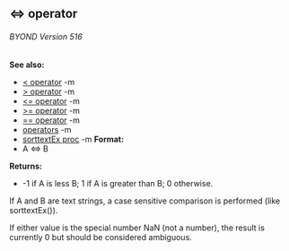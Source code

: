 ## \<=\> operator 
###### BYOND Version 516
**See also:**
*   [\< operator](/ref/operator/%3c.md) -m
*   [\> operator](/ref/operator/%3e.md) -m
*   [\<= operator](/ref/operator/%3c=.md) -m
*   [\>= operator](/ref/operator/%3e=.md) -m
*   [== operator](/ref/operator/==.md) -m
*   [operators](/ref/operator.md) -m
*   [sorttextEx proc](/ref/proc/sorttextEx.md) -m<!-- -->
**Format:**
*   A \<=\> B
<!-- -->
**Returns:**
*   -1 if A is less B; 1 if A is greater than B; 0 otherwise.


If A and B are text strings, a case sensitive comparison is
performed (like sorttextEx()). 

If either value is the special
number NaN (not a number), the result is currently 0 but should be
considered ambiguous.